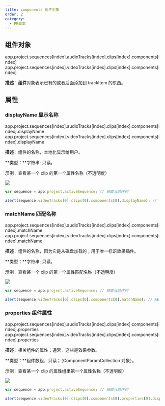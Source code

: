 ```yaml
---
title: components 组件对象
order: 2
category:
  - PR脚本
---
```


## 组件对象

app.project.sequences[index].audioTracks[index].clips[index].components[index]
app.project.sequences[index].videoTracks[index].clips[index].components[index]

**描述**：**组件**对象表示已有的或者后面添加到 trackItem 的东西。

## 属性

### displayName 显示名称

app.project.sequences[index].audioTracks[index].clips[index].components[index].displayName
app.project.sequences[index].videoTracks[index].clips[index].components[index].displayName

**描述**：组件的名称，本地化显示给用户。

**类型：**字符串; 只读。

示例：查看某一个 clip 的第一个属性名称（不透明度）

![](https://cdn.yuelili.com/20211027144056.png)

```javascript
var sequence = app.project.activeSequence; // 获取当前序列

alert(sequence.videoTracks[0].clips[0].components[0].displayName); // 不透明度
```

### matchName 匹配名称

app.project.sequences[index].audioTracks[index].clips[index].components[index].matchName
app.project.sequences[index].videoTracks[index].clips[index].components[index].matchName

**描述**：组件的名称，因为它是从磁盘加载的；用于唯一标识效果插件。

**类型：**字符串; 只读。

示例：查看某一个 clip 的第一个属性匹配名称（不透明度）

![](https://cdn.yuelili.com/20211027144056.png)

```javascript
var sequence = app.project.activeSequence; // 获取当前序列

alert(sequence.videoTracks[0].clips[0].components[0].matchName); // AE.ADBE Opactiy
```

### properties 组件属性

app.project.sequences[index].audioTracks[index].clips[index].components[index].properties
app.project.sequences[index].videoTracks[index].clips[index].components[index].properties

**描述**：相关组件的属性；通常，这些是效果参数。

**类型：**组件数组，只读；（ComponentParamCollection 对象）。

示例：查看某一个 clip 的属性组里第一个属性名称（不透明度）

![](https://cdn.yuelili.com/20211027144056.png)

```javascript
var sequence = app.project.activeSequence; // 获取当前序列

alert(sequence.videoTracks[0].clips[0].components[0].properties[0].displayName); // 不透明度
```
